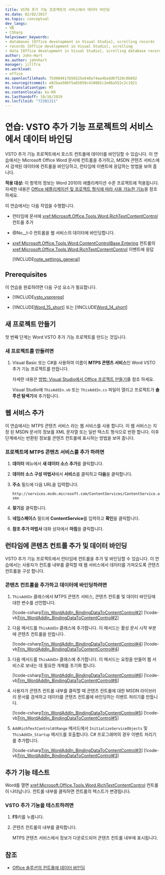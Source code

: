 ```yaml
---
title: VSTO 추가 기능 프로젝트의 서비스에서 데이터 바인딩
ms.date: 02/02/2017
ms.topic: conceptual
dev_langs:
- VB
- CSharp
helpviewer_keywords:
- databases [Office development in Visual Studio], scrolling records
- records [Office development in Visual Studio], scrolling
- data [Office development in Visual Studio], scrolling database records
author: John-Hart
ms.author: johnhart
manager: jillfra
ms.workload:
- office
ms.openlocfilehash: 75d984617b56525e640a74aa4badd6f520c0b892
ms.sourcegitcommit: e82baa50bf5a65858c410882c2e86a552c2c1921
ms.translationtype: MT
ms.contentlocale: ko-KR
ms.lasthandoff: 10/16/2019
ms.locfileid: "72381311"
---
```

# <a name="walkthrough-bind-to-data-from-a-service-in-a-vsto-add-in-project"></a>연습: VSTO 추가 기능 프로젝트의 서비스에서 데이터 바인딩
  VSTO 추가 기능 프로젝트에서 호스트 컨트롤에 데이터를 바인딩할 수 있습니다. 이 연습에서는 Microsoft Office Word 문서에 컨트롤을 추가하고, MSDN 콘텐츠 서비스에서 검색된 데이터에 컨트롤을 바인딩하고, 런타임에 이벤트에 응답하는 방법을 보여 줍니다.

 **적용 대상:** 이 항목의 정보는 Word 2010의 애플리케이션 수준 프로젝트에 적용됩니다. 자세한 내용은 [Office 애플리케이션 및 프로젝트 형식에 따라 사용 가능한 기능](../vsto/features-available-by-office-application-and-project-type.md)을 참조하세요.

 이 연습에서는 다음 작업을 수행합니다.

- 런타임에 문서에 <xref:Microsoft.Office.Tools.Word.RichTextContentControl> 컨트롤 추가

- @No__t-0 컨트롤을 웹 서비스의 데이터에 바인딩합니다.

- <xref:Microsoft.Office.Tools.Word.ContentControlBase.Entering> 컨트롤의 <xref:Microsoft.Office.Tools.Word.RichTextContentControl> 이벤트에 응답

  [!INCLUDE[note_settings_general](../sharepoint/includes/note-settings-general-md.md)]

## <a name="prerequisites"></a>Prerequisites
 이 연습을 완료하려면 다음 구성 요소가 필요합니다.

- [!INCLUDE[vsto_vsprereq](../vsto/includes/vsto-vsprereq-md.md)]

- [!INCLUDE[Word_15_short](../vsto/includes/word-15-short-md.md)] 또는 [!INCLUDE[Word_14_short](../vsto/includes/word-14-short-md.md)]

## <a name="create-a-new-project"></a>새 프로젝트 만들기
 첫 번째 단계는 Word VSTO 추가 기능 프로젝트를 만드는 것입니다.

### <a name="to-create-a-new-project"></a>새 프로젝트를 만들려면

1. Visual Basic 또는 C#을 사용하여 이름이 **MTPS 콘텐츠 서비스**인 Word VSTO 추가 기능 프로젝트를 만듭니다.

     자세한 내용은 [방법: Visual Studio에서 Office 프로젝트 만들기](../vsto/how-to-create-office-projects-in-visual-studio.md)를 참조 하세요.

     Visual Studio에 `ThisAddIn.vb` 또는 `ThisAddIn.cs` 파일이 열리고 프로젝트가 **솔루션 탐색기**에 추가됩니다.

## <a name="add-a-web-service"></a>웹 서비스 추가
 이 연습에서는 MTPS 콘텐츠 서비스 라는 웹 서비스를 사용 합니다. 이 웹 서비스는 지정 된 MSDN 문서의 정보를 XML 문자열 또는 일반 텍스트 형식으로 반환 합니다. 이후 단계에서는 반환된 정보를 콘텐츠 컨트롤에 표시하는 방법을 보여 줍니다.

### <a name="to-add-the-mtps-content-service-to-the-project"></a>프로젝트에 MTPS 콘텐츠 서비스를 추가 하려면

1. **데이터** 메뉴에서 **새 데이터 소스 추가**를 클릭합니다.

2. **데이터 소스 구성 마법사**에서 **서비스**를 클릭하고 **다음**을 클릭합니다.

3. **주소** 필드에 다음 URL을 입력합니다.

   `http://services.msdn.microsoft.com/ContentServices/ContentService.asmx`

4. **찾기**를 클릭합니다.

5. **네임스페이스** 필드에 **ContentService**를 입력하고 **확인**을 클릭합니다.

6. **참조 추가 마법사** 대화 상자에서 **마침**을 클릭합니다.

## <a name="add-a-content-control-and-bind-to-data-at-run-time"></a>런타임에 콘텐츠 컨트롤 추가 및 데이터 바인딩
 VSTO 추가 기능 프로젝트에서 런타임에 컨트롤을 추가 및 바인딩할 수 있습니다. 이 연습에서는 사용자가 컨트롤 내부를 클릭할 때 웹 서비스에서 데이터를 가져오도록 콘텐츠 컨트롤을 구성 합니다.

### <a name="to-add-a-content-control-and-bind-to-data"></a>콘텐츠 컨트롤을 추가하고 데이터에 바인딩하려면

1. `ThisAddIn` 클래스에서 MTPS 콘텐츠 서비스, 콘텐츠 컨트롤 및 데이터 바인딩에 대한 변수를 선언합니다.

     [!code-csharp[Trin_WordAddIn_BindingDataToContentControl#2](../vsto/codesnippet/CSharp/trin_wordaddin_bindingdatatocontentcontrol/ThisAddIn.cs#2)]
     [!code-vb[Trin_WordAddIn_BindingDataToContentControl#2](../vsto/codesnippet/VisualBasic/trin_wordaddin_bindingdatatocontentcontrol/ThisAddIn.vb#2)]

2. 다음 메서드를 `ThisAddIn` 클래스에 추가합니다. 이 메서드는 활성 문서 시작 부분에 콘텐츠 컨트롤을 만듭니다.

     [!code-csharp[Trin_WordAddIn_BindingDataToContentControl#4](../vsto/codesnippet/CSharp/trin_wordaddin_bindingdatatocontentcontrol/ThisAddIn.cs#4)]
     [!code-vb[Trin_WordAddIn_BindingDataToContentControl#4](../vsto/codesnippet/VisualBasic/trin_wordaddin_bindingdatatocontentcontrol/ThisAddIn.vb#4)]

3. 다음 메서드를 `ThisAddIn` 클래스에 추가합니다. 이 메서드는 요청을 만들어 웹 서비스로 보내는 데 필요한 개체를 초기화 합니다.

     [!code-csharp[Trin_WordAddIn_BindingDataToContentControl#6](../vsto/codesnippet/CSharp/trin_wordaddin_bindingdatatocontentcontrol/ThisAddIn.cs#6)]
     [!code-vb[Trin_WordAddIn_BindingDataToContentControl#6](../vsto/codesnippet/VisualBasic/trin_wordaddin_bindingdatatocontentcontrol/ThisAddIn.vb#6)]

4. 사용자가 콘텐츠 컨트롤 내부를 클릭할 때 콘텐츠 컨트롤에 대한 MSDN 라이브러리 문서를 검색하고 데이터를 콘텐츠 컨트롤에 바인딩하는 이벤트 처리기를 만듭니다.

     [!code-csharp[Trin_WordAddIn_BindingDataToContentControl#5](../vsto/codesnippet/CSharp/trin_wordaddin_bindingdatatocontentcontrol/ThisAddIn.cs#5)]
     [!code-vb[Trin_WordAddIn_BindingDataToContentControl#5](../vsto/codesnippet/VisualBasic/trin_wordaddin_bindingdatatocontentcontrol/ThisAddIn.vb#5)]

5. `AddRichTextControlAtRange` 메서드에서 `InitializeServiceObjects` 및 `ThisAddIn_Startup` 메서드를 호출합니다. C# 프로그래머의 경우 이벤트 처리기를 추가합니다.

     [!code-csharp[Trin_WordAddIn_BindingDataToContentControl#3](../vsto/codesnippet/CSharp/trin_wordaddin_bindingdatatocontentcontrol/ThisAddIn.cs#3)]
     [!code-vb[Trin_WordAddIn_BindingDataToContentControl#3](../vsto/codesnippet/VisualBasic/trin_wordaddin_bindingdatatocontentcontrol/ThisAddIn.vb#3)]

## <a name="test-the-add-in"></a>추가 기능 테스트
 Word를 열면 <xref:Microsoft.Office.Tools.Word.RichTextContentControl> 컨트롤이 나타납니다. 컨트롤 내부를 클릭하면 컨트롤의 텍스트가 변경됩니다.

### <a name="to-test-the-vsto-add-in"></a>VSTO 추가 기능을 테스트하려면

1. **F5**키를 누릅니다.

2. 콘텐츠 컨트롤의 내부를 클릭합니다.

     MTPS 콘텐츠 서비스에서 정보가 다운로드되어 콘텐츠 컨트롤 내부에 표시됩니다.

## <a name="see-also"></a>참조
- [Office 솔루션의 컨트롤에 데이터 바인딩](../vsto/binding-data-to-controls-in-office-solutions.md)
